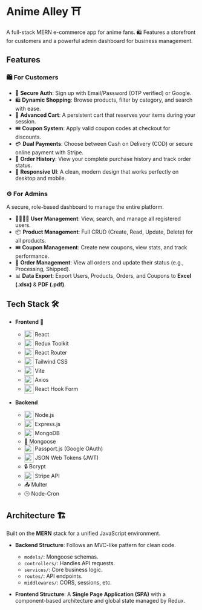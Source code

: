 # Anime Alley ⛩️

A full-stack MERN e-commerce app for anime fans. 🛍️ Features a storefront for customers and a powerful admin dashboard for business management.

## Features

### 🛍️ For Customers

- 🔐 **Secure Auth**: Sign up with Email/Password (OTP verified) or Google.
- 🛍️ **Dynamic Shopping**: Browse products, filter by category, and search with ease.
- 🛒 **Advanced Cart**: A persistent cart that reserves your items during your session.
- 🎟️ **Coupon System**: Apply valid coupon codes at checkout for discounts.
- 💳 **Dual Payments**: Choose between Cash on Delivery (COD) or secure online payment with Stripe.
- 📜 **Order History**: View your complete purchase history and track order status.
- 📱 **Responsive UI**: A clean, modern design that works perfectly on desktop and mobile.

### ⚙️ For Admins

A secure, role-based dashboard to manage the entire platform.

- 👨‍👩‍👧‍👦 **User Management**: View, search, and manage all registered users.
- 📦 **Product Management**: Full CRUD (Create, Read, Update, Delete) for all products.
- 🎟️ **Coupon Management**: Create new coupons, view stats, and track performance.
- 🚚 **Order Management**: View all orders and update their status (e.g., Processing, Shipped).
- 📊 **Data Export**: Export Users, Products, Orders, and Coupons to **Excel (.xlsx)** & **PDF (.pdf)**.

## Tech Stack 🛠️

- **Frontend** 🚀

  - <img src="https://cdn.jsdelivr.net/gh/devicons/devicon/icons/react/react-original.svg" width="24" valign="middle" /> React
  - <img src="https://cdn.jsdelivr.net/gh/devicons/devicon/icons/redux/redux-original.svg" width="24" valign="middle" /> Redux Toolkit
  - <img src="https://reactrouter.com/favicon-light.png" width="24" valign="middle" /> React Router
  - <img src="https://cdn.jsdelivr.net/gh/devicons/devicon@latest/icons/tailwindcss/tailwindcss-original.svg" width="24" valign="middle" /> Tailwind CSS
  - <img src="https://cdn.jsdelivr.net/gh/devicons/devicon/icons/vitejs/vitejs-original.svg" width="24" valign="middle" /> Vite
  - <img src="https://axios-http.com/assets/logo.svg" width="24" valign="middle" /> Axios
  - <img src="https://react-hook-form.com/images/logo/react-hook-form-logo-only.png" width="24" valign="middle" /> React Hook Form

- **Backend**
  - <img src="https://cdn.jsdelivr.net/gh/devicons/devicon/icons/nodejs/nodejs-original.svg" width="24" valign="middle" /> Node.js
  - <img src="https://cdn.jsdelivr.net/gh/devicons/devicon/icons/express/express-original.svg" width="24" valign="middle" /> Express.js
  - <img src="https://cdn.jsdelivr.net/gh/devicons/devicon/icons/mongodb/mongodb-original.svg" width="24" valign="middle" /> MongoDB
  - 🦆 Mongoose
  - <img src="https://www.passportjs.org/images/logo.svg" width="24" valign="middle" /> Passport.js (Google OAuth)
  - <img src="https://jwt.io/img/pic_logo.svg" width="24" valign="middle" /> JSON Web Tokens (JWT)
  - 🔒 Bcrypt
  - <img src="https://raw.githubusercontent.com/devicons/devicon/v2.16.0/icons/stripe/stripe-original-wordmark.svg" width="24" valign="middle" /> Stripe API
  - 📤 Multer
  - 🕒 Node-Cron

## Architecture 🏗️

Built on the **MERN** stack for a unified JavaScript environment.

- **Backend Structure**: Follows an MVC-like pattern for clean code.

  - `models/`: Mongoose schemas.
  - `controllers/`: Handles API requests.
  - `services/`: Core business logic.
  - `routes/`: API endpoints.
  - `middlewares/`: CORS, sessions, etc.

- **Frontend Structure**: A **Single Page Application (SPA)** with a component-based architecture and global state managed by Redux.
